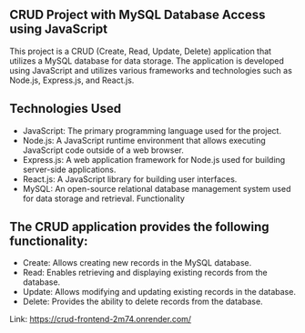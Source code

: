 ## CRUD Project with MySQL Database Access using JavaScript
This project is a CRUD (Create, Read, Update, Delete) application that utilizes a MySQL database for data storage. The application is developed using JavaScript and utilizes various frameworks and technologies such as Node.js, Express.js, and React.js.

## Technologies Used
* JavaScript: The primary programming language used for the project.
* Node.js: A JavaScript runtime environment that allows executing JavaScript code outside of a web browser.
* Express.js: A web application framework for Node.js used for building server-side applications.
* React.js: A JavaScript library for building user interfaces.
* MySQL: An open-source relational database management system used for data storage and retrieval.
Functionality

## The CRUD application provides the following functionality:

* Create: Allows creating new records in the MySQL database.
* Read: Enables retrieving and displaying existing records from the database.
* Update: Allows modifying and updating existing records in the database.
* Delete: Provides the ability to delete records from the database.

Link: https://crud-frontend-2m74.onrender.com/
